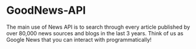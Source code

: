 # GoodNews-API

The main use of News API is to search through every article published by over 80,000 news sources and blogs in the last 3 years. Think of us as Google News that you can interact with programmatically!
